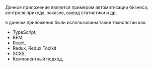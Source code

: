 Данное приложение является примером автоматизации бизнеса, контроля прихода, заказов, вывод статистики и др.

в данном приложении были использованы такие технологии как:
- TypeScript,
- BEM,
- React,
- Redux, Redux Toolkit
- SCSS,
- Компонентный подход,
